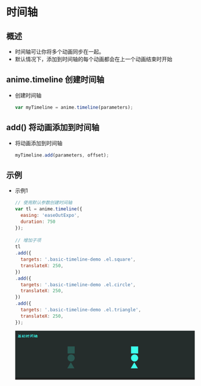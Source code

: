 # 时间轴

## 概述

+ 时间轴可让你将多个动画同步在一起。
+ 默认情况下，添加到时间轴的每个动画都会在上一个动画结束时开始

## anime.timeline 创建时间轴

+ 创建时间轴

  ```js
  var myTimeline = anime.timeline(parameters);
  ```

## add() 将动画添加到时间轴

+ 将动画添加到时间轴

  ```js
  myTimeline.add(parameters, offset);
  ```

## 示例

+ 示例1

  ```js
  // 使用默认参数创建时间轴
  var tl = anime.timeline({
    easing: 'easeOutExpo',
    duration: 750
  });

  // 增加子项
  tl
  .add({
    targets: '.basic-timeline-demo .el.square',
    translateX: 250,
  })
  .add({
    targets: '.basic-timeline-demo .el.circle',
    translateX: 250,
  })
  .add({
    targets: '.basic-timeline-demo .el.triangle',
    translateX: 250,
  });
  ```

  ![alt text](images/基础时间轴.gif)
